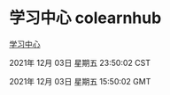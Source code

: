 # 学习中心 colearnhub
[学习中心](http://59.174.25.102:56308/colearnhub/)

2021年 12月 03日 星期五 23:50:02 CST

2021年 12月 03日 星期五 15:50:02 GMT
